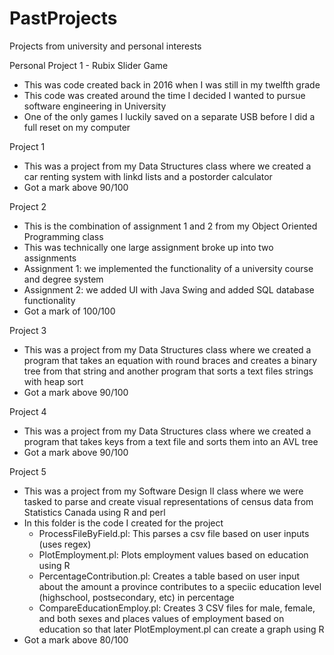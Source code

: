 # PastProjects
Projects from university and personal interests

Personal Project 1 - Rubix Slider Game
  - This was code created back in 2016 when I was still in my twelfth grade
  - This code was created around the time I decided I wanted to pursue software engineering in University
  - One of the only games I luckily saved on a separate USB before I did a full reset on my computer

Project 1
  - This was a project from my Data Structures class where we created a car renting system with linkd lists and a postorder calculator
  - Got a mark above 90/100
  
Project 2
  - This is the combination of assignment 1 and 2 from my Object Oriented Programming class
  - This was technically one large assignment broke up into two assignments
  - Assignment 1: we implemented the functionality of a university course and degree system
  - Assignment 2: we added UI with Java Swing and added SQL database functionality
  - Got a mark of 100/100
  
Project 3
  - This was a project from my Data Structures class where we created a program that takes an equation with round braces and creates a binary tree from that string and another program that sorts a text files strings with heap sort
  - Got a mark above 90/100
  
Project 4
  - This was a project from my Data Structures class where we created a program that takes keys from a text file and sorts them into an AVL tree
  - Got a mark above 90/100

Project 5
  - This was a project from my Software Design II class where we were tasked to parse and create visual representations of census data from Statistics Canada using R and perl
  - In this folder is the code I created for the project
    - ProcessFileByField.pl: This parses a csv file based on user inputs (uses regex)
    - PlotEmployment.pl: Plots employment values based on education using R
    - PercentageContribution.pl: Creates a table based on user input about the amount a province contributes to a speciic education level (highschool, postsecondary, etc) in percentage 
    - CompareEducationEmploy.pl: Creates 3 CSV files for male, female, and both sexes and places values of employment based on education so that later PlotEmployment.pl can create a graph using R
  - Got a mark above 80/100
